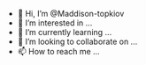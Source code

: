 - 👋 Hi, I’m @Maddison-topkiov
- 👀 I’m interested in ...
- 🌱 I’m currently learning ...
- 💞️ I’m looking to collaborate on ...
- 📫 How to reach me ...

<!---
Maddison-topkiov/Maddison-topkiov is a ✨ special ✨ repository because its `README.md` (this file) appears on your GitHub profile.
You can click the Preview link to take a look at your changes.
--->
